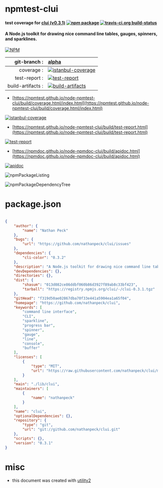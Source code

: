 # npmtest-clui

#### test coverage for  [clui (v0.3.1)](https://github.com/nathanpeck/clui)  [![npm package](https://img.shields.io/npm/v/npmtest-clui.svg?style=flat-square)](https://www.npmjs.org/package/npmtest-clui) [![travis-ci.org build-status](https://api.travis-ci.org/npmtest/node-npmtest-clui.svg)](https://travis-ci.org/npmtest/node-npmtest-clui)

#### A Node.js toolkit for drawing nice command line tables, gauges, spinners, and sparklines.

[![NPM](https://nodei.co/npm/clui.png?downloads=true&downloadRank=true&stars=true)](https://www.npmjs.com/package/clui)

| git-branch : | [alpha](https://github.com/npmtest/node-npmtest-clui/tree/alpha)|
|--:|:--|
| coverage : | [![istanbul-coverage](https://npmtest.github.io/node-npmtest-clui/build/coverage.badge.svg)](https://npmtest.github.io/node-npmtest-clui/build/coverage.html/index.html)|
| test-report : | [![test-report](https://npmtest.github.io/node-npmtest-clui/build/test-report.badge.svg)](https://npmtest.github.io/node-npmtest-clui/build/test-report.html)|
| build-artifacts : | [![build-artifacts](https://npmtest.github.io/node-npmtest-clui/glyphicons_144_folder_open.png)](https://github.com/npmtest/node-npmtest-clui/tree/gh-pages/build)|

- [https://npmtest.github.io/node-npmtest-clui/build/coverage.html/index.html](https://npmtest.github.io/node-npmtest-clui/build/coverage.html/index.html)

[![istanbul-coverage](https://npmtest.github.io/node-npmtest-clui/build/screenCapture.buildCi.browser.%252Ftmp%252Fbuild%252Fcoverage.lib.html.png)](https://npmtest.github.io/node-npmtest-clui/build/coverage.html/index.html)

- [https://npmtest.github.io/node-npmtest-clui/build/test-report.html](https://npmtest.github.io/node-npmtest-clui/build/test-report.html)

[![test-report](https://npmtest.github.io/node-npmtest-clui/build/screenCapture.buildCi.browser.%252Ftmp%252Fbuild%252Ftest-report.html.png)](https://npmtest.github.io/node-npmtest-clui/build/test-report.html)

- [https://npmdoc.github.io/node-npmdoc-clui/build/apidoc.html](https://npmdoc.github.io/node-npmdoc-clui/build/apidoc.html)

[![apidoc](https://npmdoc.github.io/node-npmdoc-clui/build/screenCapture.buildCi.browser.%252Ftmp%252Fbuild%252Fapidoc.html.png)](https://npmdoc.github.io/node-npmdoc-clui/build/apidoc.html)

![npmPackageListing](https://npmtest.github.io/node-npmtest-clui/build/screenCapture.npmPackageListing.svg)

![npmPackageDependencyTree](https://npmtest.github.io/node-npmtest-clui/build/screenCapture.npmPackageDependencyTree.svg)



# package.json

```json

{
    "author": {
        "name": "Nathan Peck"
    },
    "bugs": {
        "url": "https://github.com/nathanpeck/clui/issues"
    },
    "dependencies": {
        "cli-color": "0.3.2"
    },
    "description": "A Node.js toolkit for drawing nice command line tables, gauges, spinners, and sparklines.",
    "devDependencies": {},
    "directories": {},
    "dist": {
        "shasum": "013d082ce86ddbf060b86d3927f89ab8c33bf423",
        "tarball": "https://registry.npmjs.org/clui/-/clui-0.3.1.tgz"
    },
    "gitHead": "f319d50ae02867dba70f33e441a5904ea1a65f04",
    "homepage": "https://github.com/nathanpeck/clui",
    "keywords": [
        "command line interface",
        "CLI",
        "sparkline",
        "progress bar",
        "spinner",
        "gauge",
        "line",
        "console",
        "buffer"
    ],
    "licenses": [
        {
            "type": "MIT",
            "url": "https://raw.githubusercontent.com/nathanpeck/clui/master/LICENSE"
        }
    ],
    "main": "./lib/clui",
    "maintainers": [
        {
            "name": "nathanpeck"
        }
    ],
    "name": "clui",
    "optionalDependencies": {},
    "repository": {
        "type": "git",
        "url": "git://github.com/nathanpeck/clui.git"
    },
    "scripts": {},
    "version": "0.3.1"
}
```



# misc
- this document was created with [utility2](https://github.com/kaizhu256/node-utility2)
